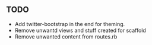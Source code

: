 ## TODO ##

* Add twitter-bootstrap in the end for theming.
* Remove unwantd views and stuff created for scaffold
* Remove unwanted content from routes.rb
